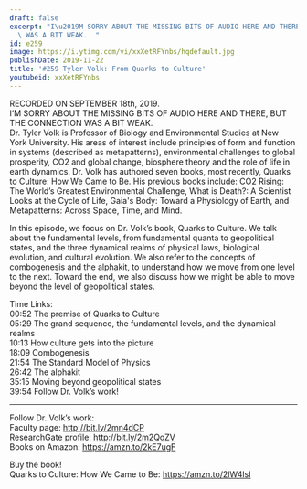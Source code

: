 ```yaml
---
draft: false
excerpt: "I\u2019M SORRY ABOUT THE MISSING BITS OF AUDIO HERE AND THERE, BUT THE CONNECTION\
  \ WAS A BIT WEAK.  "
id: e259
image: https://i.ytimg.com/vi/xxXetRFYnbs/hqdefault.jpg
publishDate: 2019-11-22
title: '#259 Tyler Volk: From Quarks to Culture'
youtubeid: xxXetRFYnbs
---
```

RECORDED ON SEPTEMBER 18th, 2019.  
I’M SORRY ABOUT THE MISSING BITS OF AUDIO HERE AND THERE, BUT THE CONNECTION WAS A BIT WEAK.  
Dr. Tyler Volk is Professor of Biology and Environmental Studies at New York University. His areas of interest include principles of form and function in systems (described as metapatterns), environmental challenges to global prosperity, CO2 and global change, biosphere theory and the role of life in earth dynamics. Dr. Volk has authored seven books, most recently, Quarks to Culture: How We Came to Be. His previous books include: CO2 Rising: The World’s Greatest Environmental Challenge, What is Death?: A Scientist Looks at the Cycle of Life, Gaia's Body: Toward a Physiology of Earth, and Metapatterns: Across Space, Time, and Mind.

In this episode, we focus on Dr. Volk’s book, Quarks to Culture. We talk about the fundamental levels, from fundamental quanta to geopolitical states, and the three dynamical realms of physical laws, biological evolution, and cultural evolution. We also refer to the concepts of combogenesis and the alphakit, to understand how we move from one level to the next. Toward the end, we also discuss how we might be able to move beyond the level of geopolitical states.

Time Links:  
00:52  The premise of Quarks to Culture  
05:29  The grand sequence, the fundamental levels, and the dynamical realms  
10:13  How culture gets into the picture  
18:09  Combogenesis  
21:54  The Standard Model of Physics  
26:42  The alphakit  
35:15  Moving beyond geopolitical states  
39:54  Follow Dr. Volk’s work!

---

Follow Dr. Volk’s work:  
Faculty page: http://bit.ly/2mn4dCP  
ResearchGate profile: http://bit.ly/2m2QoZV  
Books on Amazon: https://amzn.to/2kE7ugF

Buy the book!  
Quarks to Culture: How We Came to Be: https://amzn.to/2lW4lsI
